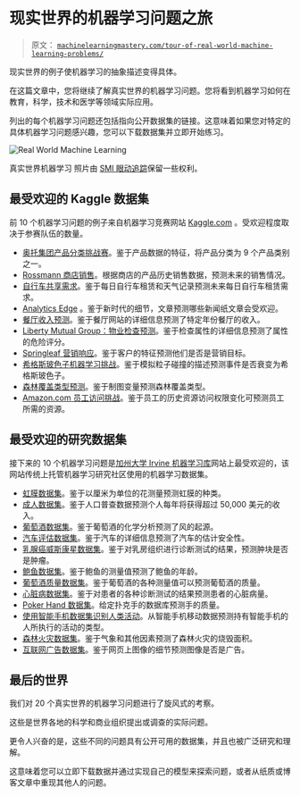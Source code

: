 # 现实世界的机器学习问题之旅

> 原文： [`machinelearningmastery.com/tour-of-real-world-machine-learning-problems/`](https://machinelearningmastery.com/tour-of-real-world-machine-learning-problems/)

现实世界的例子使机器学习的抽象描述变得具体。

在这篇文章中，您将继续了解真实世界的机器学习问题。您将看到机器学习如何在教育，科学，技术和医学等领域实际应用。

列出的每个机器学习问题还包括指向公开数据集的链接。这意味着如果您对特定的具体机器学习问题感兴趣，您可以下载数据集并立即开始练习。

![Real World Machine Learning](img/c0bb9b5be856b133acbcbd5fe237dc64.jpg)

真实世界机器学习
照片由 [SMI 眼动追踪](https://www.flickr.com/photos/smieyetracking/5546677366/)保留一些权利。

## 最受欢迎的 Kaggle 数据集

前 10 个机器学习问题的例子来自机器学习竞赛网站 [Kaggle.com](https://www.kaggle.com/) 。受欢迎程度取决于参赛队伍的数量。

*   [奥托集团产品分类挑战赛](https://www.kaggle.com/c/otto-group-product-classification-challenge)。鉴于产品数据的特征，将产品分类为 9 个产品类别之一。
*   [Rossmann 商店销售](https://www.kaggle.com/c/rossmann-store-sales)。根据商店的产品历史销售数据，预测未来的销售情况。
*   [自行车共享需求](https://www.kaggle.com/c/bike-sharing-demand)。鉴于每日自行车租赁和天气记录预测未来每日自行车租赁需求。
*   [Analytics Edge](https://www.kaggle.com/c/15-071x-the-analytics-edge-competition-spring-2015) 。鉴于新时代的细节，文章预测哪些新闻纸文章会受欢迎。
*   [餐厅收入预测](https://www.kaggle.com/c/restaurant-revenue-prediction)。鉴于餐厅网站的详细信息预测了特定年份餐厅的收入。
*   [Liberty Mutual Group：物业检查预测](https://www.kaggle.com/c/liberty-mutual-group-property-inspection-prediction)。鉴于检查属性的详细信息预测了属性的危险评分。
*   [Springleaf 营销响应](https://www.kaggle.com/c/springleaf-marketing-response)。鉴于客户的特征预测他们是否是营销目标。
*   [希格斯玻色子机器学习挑战](https://www.kaggle.com/c/higgs-boson)。鉴于模拟粒子碰撞的描述预测事件是否衰变为希格斯玻色子。
*   [森林覆盖类型预测](https://www.kaggle.com/c/forest-cover-type-prediction)。鉴于制图变量预测森林覆盖类型。
*   [Amazon.com 员工访问挑战](https://www.kaggle.com/c/amazon-employee-access-challenge)。鉴于员工的历史资源访问权限变化可预测员工所需的资源。

## 最受欢迎的研究数据集

接下来的 10 个机器学习问题是[加州大学 Irvine 机器学习库](http://archive.ics.uci.edu/ml/)网站上最受欢迎的，该网站传统上托管机器学习研究社区使用的机器学习数据集。

*   [虹膜数据集](http://archive.ics.uci.edu/ml/datasets/Iris)。鉴于以厘米为单位的花测量预测虹膜的种类。
*   [成人数据集](http://archive.ics.uci.edu/ml/datasets/Adult)。鉴于人口普查数据预测个人每年将获得超过 50,000 美元的收入。
*   [葡萄酒数据集](http://archive.ics.uci.edu/ml/datasets/Wine)。鉴于葡萄酒的化学分析预测了风的起源。
*   [汽车评估数据集](http://archive.ics.uci.edu/ml/datasets/Car+Evaluation)。鉴于汽车的详细信息预测了汽车的估计安全性。
*   [乳腺癌威斯康星数据集](http://archive.ics.uci.edu/ml/datasets/Breast+Cancer+Wisconsin+%28Diagnostic%29)。鉴于对乳房组织进行诊断测试的结果，预测肿块是否是肿瘤。
*   [鲍鱼数据集](http://archive.ics.uci.edu/ml/datasets/Abalone)。鉴于鲍鱼的测量值预测了鲍鱼的年龄。
*   [葡萄酒质量数据集](http://archive.ics.uci.edu/ml/datasets/Wine+Quality)。鉴于葡萄酒的各种测量值可以预测葡萄酒的质量。
*   [心脏病数据集](http://archive.ics.uci.edu/ml/datasets/Heart+Disease)。鉴于对患者的各种诊断测试的结果预测患者的心脏病量。
*   [Poker Hand 数据集](http://archive.ics.uci.edu/ml/datasets/Poker+Hand)。给定扑克手的数据库预测手的质量。
*   [使用智能手机数据集识别人类活动](http://archive.ics.uci.edu/ml/datasets/Human+Activity+Recognition+Using+Smartphones)。从智能手机移动数据预测持有智能手机的人所执行的活动的类型。
*   [森林火灾数据集](http://archive.ics.uci.edu/ml/datasets/Forest+Fires)。鉴于气象和其他因素预测了森林火灾的烧毁面积。
*   [互联网广告数据集](http://archive.ics.uci.edu/ml/datasets/Internet+Advertisements)。鉴于网页上图像的细节预测图像是否是广告。

## 最后的世界

我们对 20 个真实世界的机器学习问题进行了旋风式的考察。

这些是世界各地的科学和商业组织提出或调查的实际问题。

更令人兴奋的是，这些不同的问题具有公开可用的数据集，并且也被广泛研究和理解。

这意味着您可以立即下载数据并通过实现自己的模型来探索问题，或者从纸质或博客文章中重现其他人的问题。